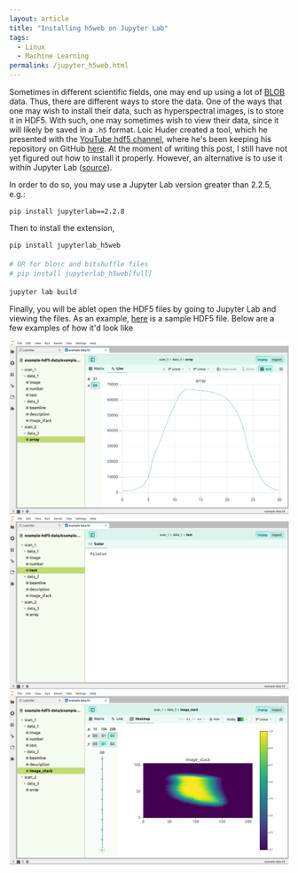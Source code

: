 ```yaml
---
layout: article
title: "Installing h5web on Jupyter Lab"
tags:
  - Linux
  - Machine Learning
permalink: /jupyter_h5web.html
---
```

Sometimes in different scientific fields, one may end up using a lot of [BLOB](https://en.wikipedia.org/wiki/Binary_large_object) data. Thus, there are different ways to store the data. One of the ways that one may wish to install their data, such as hyperspectral images, is to store it in HDF5. With such, one may sometimes wish to view their data, since it will likely be saved in a `.h5` format. Loic Huder created a tool, which he presented with the [YouTube hdf5 channel](https://youtu.be/3GNOOdDR-YU), where he's been keeping his repository on GitHub [here](https://github.com/silx-kit/h5web). At the moment of writing this post, I still have not yet figured out how to install it properly. However, an alternative is to use it within Jupyter Lab ([source](https://github.com/silx-kit/jupyterlab-h5web)).

In order to do so, you may use a Jupyter Lab version greater than 2.2.5, e.g.:

```
pip install jupyterlab==2.2.8
```

Then to install the extension,

```bash
pip install jupyterlab_h5web 

# OR for blosc and bitshuffle files
# pip install jupyterlab_h5web[full]

jupyter lab build
```

Finally, you will be ablet open the HDF5 files by going to Jupyter Lab and viewing the files. As an example, [here](../assets/images/h5web/example-data.h5) is a sample HDF5 file. Below are a few examples of how it'd look like

![](../assets/images/h5web/line_graph.png)
![](../assets/images/h5web/text.png)
![](../assets/images/h5web/heatmap.png)